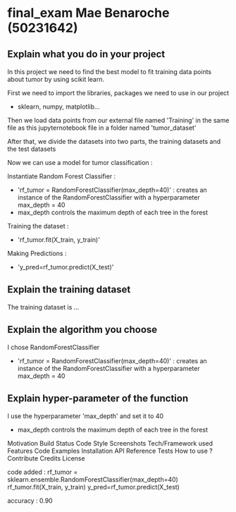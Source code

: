 # final_exam Mae Benaroche (50231642)

## Explain what you do in your project <h4>  
In this project we need to find the best model to fit training data points about tumor by using scikit learn.

First we need to import the libraries, packages we need to use in our project 
- sklearn, numpy, matplotlib...

Then we load data points from our external file named 'Training' in the same file as this jupyternotebook file in a folder named 'tumor_dataset'

After that, we divide the datasets into two parts, the training datasets and the test datasets

Now we can use a model for tumor classification :

Instantiate Random Forest Classifier :
- 'rf_tumor = RandomForestClassifier(max_depth=40)' : creates an instance of the RandomForestClassifier with a hyperparameter max_depth = 40
- max_depth controls the maximum depth of each tree in the forest

Training the dataset :
- 'rf_tumor.fit(X_train, y_train)'

Making Predictions :
- 'y_pred=rf_tumor.predict(X_test)' 


## Explain the training dataset <h4>
The training dataset is ...

## Explain the algorithm you choose <h4>
I chose RandomForestClassifier 
- 'rf_tumor = RandomForestClassifier(max_depth=40)' : creates an instance of the RandomForestClassifier with a hyperparameter max_depth = 40


## Explain hyper-parameter of the function <h4>
I use the hyperparameter 'max_depth' and set it to 40
- max_depth controls the maximum depth of each tree in the forest



Motivation
Build Status
Code Style
Screenshots
Tech/Framework used
Features
Code Examples 
Installation
API Reference 
Tests
How to use ?
Contribute
Credits
License 

code added : 
rf_tumor = sklearn.ensemble.RandomForestClassifier(max_depth=40)
rf_tumor.fit(X_train, y_train)
y_pred=rf_tumor.predict(X_test)

accuracy : 0.90
